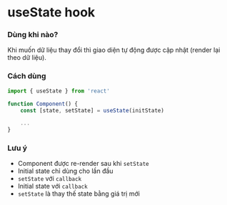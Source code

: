 # useState hook

### Dùng khi nào?
Khi muốn dữ liệu thay đổi thì giao diện tự động được cập nhật (render lại theo dữ liệu).

### Cách dùng

```jsx
import { useState } from 'react'

function Component() {
    const [state, setState] = useState(initState)

    ...
}
```

### Lưu ý
- Component được re-render sau khi `setState`
- Initial state chỉ dùng cho lần đầu
- `setState` với `callback`
- Initial state với `callback`
- `setState` là thay thế state bằng giá trị mới